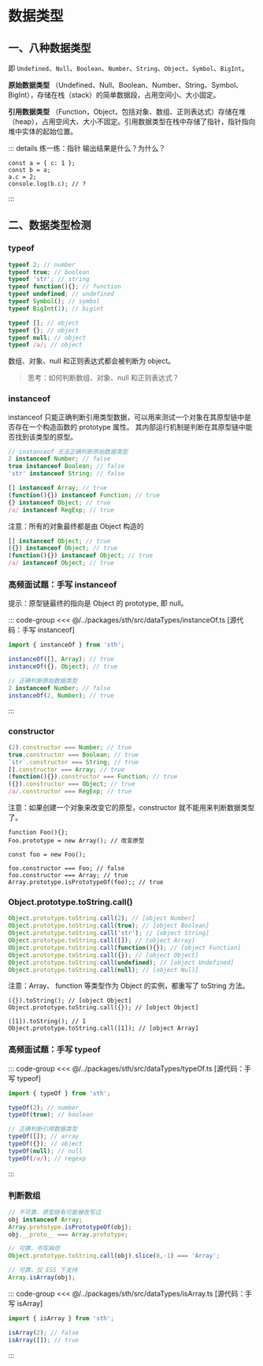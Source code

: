 # 数据类型

## 一、八种数据类型

即 `Undefined`、`Null`、`Boolean`、`Number`、`String`、`Object`、`Symbol`、`BigInt`。

**原始数据类型**
（Undefined、Null、Boolean、Number、String、Symbol、BigInt），存储在栈（stack）的简单数据段，占用空间小、大小固定。

**引用数据类型**
（Function，Object，包括对象、数组、正则表达式）存储在堆（heap），占用空间大、大小不固定。引用数据类型在栈中存储了指针，指针指向堆中实体的起始位置。

::: details 练一练：指针
输出结果是什么？为什么？
```js{4}
const a = { c: 1 };
const b = a;
a.c = 2;
console.log(b.c); // ?
```
:::



## 二、数据类型检测

### typeof

```js
typeof 2; // number
typeof true; // boolean
typeof 'str'; // string
typeof function(){}; // function
typeof undefined; // undefined
typeof Symbol(); // symbol
typeof BigInt(1); // bigint

typeof []; // object
typeof {}; // object
typeof null; // object
typeof /a/; // object
```

数组、对象、null 和正则表达式都会被判断为 object。

> 思考：如何判断数组、对象、null 和正则表达式？

### instanceof

instanceof 只能正确判断引用类型数据，可以用来测试一个对象在其原型链中是否存在一个构造函数的 prototype 属性。
其内部运行机制是判断在其原型链中能否找到该类型的原型。

```js
// instanceof 无法正确判断原始数据类型
2 instanceof Number; // false
true instanceof Boolean; // false
'str' instanceof String; // false

[] instanceof Array; // true
(function(){}) instanceof Function; // true
{} instanceof Object; // true
/a/ instanceof RegExp; // true
```

注意：所有的对象最终都是由 Object 构造的

```js
[] instanceof Object; // true
({}) instanceof Object; // true
(function(){}) instanceof Object; // true
/a/ instanceof Object; // true
```

### 高频面试题：手写 instanceof

提示：原型链最终的指向是 Object 的 prototype, 即 null。

::: code-group
<<< @/../packages/sth/src/dataTypes/instanceOf.ts [源代码：手写 instanceof]
```js [代码应用效果]
import { instanceOf } from 'sth';

instanceOf([], Array); // true
instanceOf({}, Object); // true

// 正确判断原始数据类型
2 instanceof Number; // false
instanceOf(2, Number); // true
```
:::

### constructor

```js
(2).constructor === Number; // true
true.constructor === Boolean; // true
`str`.constructor === String; // true
[].constructor === Array; // true
(function(){}).constructor === Function; // true
({}).constructor === Object; // true
/a/.constructor === RegExp; // true
```

注意：如果创建一个对象来改变它的原型，constructor 就不能用来判断数据类型了。

```js{2}
function Foo(){};
Foo.prototype = new Array(); // 改变原型

const foo = new Foo();
 
foo.constructor === Foo; // false
foo.constructor === Array; // true
Array.prototype.isPrototypeOf(foo);; // true
```

### Object.prototype.toString.call()

```js
Object.prototype.toString.call(2); // [object Number]
Object.prototype.toString.call(true); // [object Boolean]
Object.prototype.toString.call('str'); // [object String]
Object.prototype.toString.call([]); // [object Array]
Object.prototype.toString.call(function(){}); // [object Function]
Object.prototype.toString.call({}); // [object Object]
Object.prototype.toString.call(undefined); // [object Undefined]
Object.prototype.toString.call(null); // [object Null]
```

注意：Array、 function 等类型作为 Object 的实例，都重写了 toString 方法。

```js{4}
({}).toString(); // [object Object]
Object.prototype.toString.call({}); // [object Object]

([1]).toString(); // 1
Object.prototype.toString.call([1]); // [object Array]
```

### 高频面试题：手写 typeof

::: code-group
<<< @/../packages/sth/src/dataTypes/typeOf.ts [源代码：手写 typeof]
```js [代码应用效果]
import { typeOf } from 'sth';

typeOf(2); // number
typeOf(true); // boolean

// 正确判断引用数据类型
typeOf([]); // array
typeOf({}); // object
typeOf(null); // null
typeOf(/a/); // regexp
```
:::

### 判断数组

```js
// 不可靠，原型链有可能被改写过
obj instanceof Array;
Array.prototype.isPrototypeOf(obj);
obj.__proto__ === Array.prototype;

// 可靠，书写麻烦
Object.prototype.toString.call(obj).slice(8,-1) === 'Array';

// 可靠，仅 ES5 下支持
Array.isArray(obj);
```

::: code-group
<<< @/../packages/sth/src/dataTypes/isArray.ts [源代码：手写 isArray]
```js [代码应用效果]
import { isArray } from 'sth';

isArray(2); // false
isArray([]); // true
```
:::
